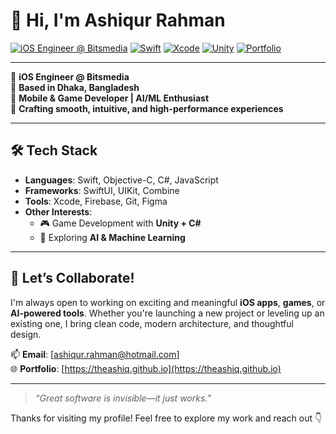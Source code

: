 # 👋 Hi, I'm Ashiqur Rahman

[![iOS Engineer @ Bitsmedia](https://img.shields.io/badge/iOS%20Engineer-Bitsmedia-blue?style=flat-square&logo=apple&logoColor=white)](https://bitsmedia.com/)
[![Swift](https://img.shields.io/badge/Swift-FA7343?style=flat-square&logo=swift&logoColor=white)](https://swift.org)
[![Xcode](https://img.shields.io/badge/Xcode-1575F9?style=flat-square&logo=xcode&logoColor=white)](https://developer.apple.com/xcode/)
[![Unity](https://img.shields.io/badge/Unity-100000?style=flat-square&logo=unity&logoColor=white)](https://unity.com/)
[![Portfolio](https://img.shields.io/badge/Portfolio-Visit-0A66C2?style=flat-square&logo=google-chrome&logoColor=white)](https://theashiq.github.io)

---

🎯 **iOS Engineer @ Bitsmedia**  
📍 **Based in Dhaka, Bangladesh**  
📱 **Mobile & Game Developer | AI/ML Enthusiast**  
🧠 **Crafting smooth, intuitive, and high-performance experiences**

---

## 🛠️ Tech Stack

- **Languages**: Swift, Objective-C, C#, JavaScript  
- **Frameworks**: SwiftUI, UIKit, Combine  
- **Tools**: Xcode, Firebase, Git, Figma  
- **Other Interests**:  
  - 🎮 Game Development with **Unity + C#**  
  - 🤖 Exploring **AI & Machine Learning**

---

## 🤝 Let’s Collaborate!

I'm always open to working on exciting and meaningful **iOS apps**, **games**, or **AI-powered tools**. Whether you're launching a new project or leveling up an existing one, I bring clean code, modern architecture, and thoughtful design.

📫 **Email**: [ashiqur.rahman@hotmail.com]  
🌐 **Portfolio**: [https://theashiq.github.io](https://theashiq.github.io)

---

> _“Great software is invisible—it just works.”_

Thanks for visiting my profile! Feel free to explore my work and reach out 👇


<!---
theashiq/theashiq is a ✨ special ✨ repository because its `README.md` (this file) appears on your GitHub profile.
You can click the Preview link to take a look at your changes.
---> 
